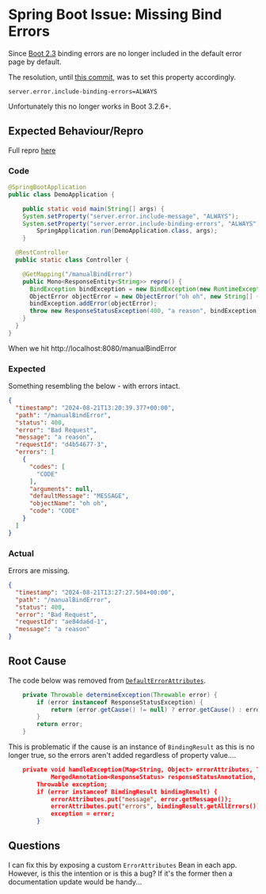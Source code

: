 # Spring Boot Issue: Missing Bind Errors

Since [Boot 2.3](https://github.com/spring-projects/spring-boot/wiki/Spring-Boot-2.3-Release-Notes) binding errors are no longer included in the default error page by default.

The resolution, until [this commit](https://github.com/spring-projects/spring-boot/commit/82b218937c50da213294413f1f5e8186d854f073), was to set this property accordingly.

```server.error.include-binding-errors=ALWAYS```

Unfortunately this no longer works in Boot 3.2.6+.

## Expected Behaviour/Repro

Full repro [here](https://github.com/adamsmith118/spring-binding-error-missing-issue)

### Code

```java
@SpringBootApplication
public class DemoApplication {

	public static void main(String[] args) {
    System.setProperty("server.error.include-message", "ALWAYS");
    System.setProperty("server.error.include-binding-errors", "ALWAYS");
		SpringApplication.run(DemoApplication.class, args);
	}

  @RestController
  public static class Controller {

    @GetMapping("/manualBindError")
    public Mono<ResponseEntity<String>> repro() {
      BindException bindException = new BindException(new RuntimeException("error"), "oh oh");
      ObjectError objectError = new ObjectError("oh oh", new String[] {"CODE"}, null, "MESSAGE");
      bindException.addError(objectError);
      throw new ResponseStatusException(400, "a reason", bindException);
    }
  }
}
```

When we hit http://localhost:8080/manualBindError

### Expected

Something resembling the below - with errors intact.

```json
{
  "timestamp": "2024-08-21T13:20:39.377+00:00",
  "path": "/manualBindError",
  "status": 400,
  "error": "Bad Request",
  "message": "a reason",
  "requestId": "d4b54677-3",
  "errors": [
    {
      "codes": [
        "CODE"
      ],
      "arguments": null,
      "defaultMessage": "MESSAGE",
      "objectName": "oh oh",
      "code": "CODE"
    }
  ]
}
```

### Actual

Errors are missing.

```json
{
  "timestamp": "2024-08-21T13:27:27.504+00:00",
  "path": "/manualBindError",
  "status": 400,
  "error": "Bad Request",
  "requestId": "ae84da6d-1",
  "message": "a reason"
}
```

## Root Cause

The code below was removed from [`DefaultErrorAttributes`](https://github.com/spring-projects/spring-boot/blob/main/spring-boot-project/spring-boot/src/main/java/org/springframework/boot/web/reactive/error/DefaultErrorAttributes.java).

```java
	private Throwable determineException(Throwable error) {
		if (error instanceof ResponseStatusException) {
			return (error.getCause() != null) ? error.getCause() : error;
		}
		return error;
	}
```

This is problematic if the cause is an instance of `BindingResult` as this is no longer true, so the errors aren't added regardless of property value....

```json
	private void handleException(Map<String, Object> errorAttributes, Throwable error,
			MergedAnnotation<ResponseStatus> responseStatusAnnotation, boolean includeStackTrace) {
		Throwable exception;
		if (error instanceof BindingResult bindingResult) {
			errorAttributes.put("message", error.getMessage());
			errorAttributes.put("errors", bindingResult.getAllErrors());
			exception = error;
		}
```

## Questions

I can fix this by exposing a custom `ErrorAttributes` Bean in each app.  However, is this the intention or is this a bug?  If it's the former then a documentation update would be handy...